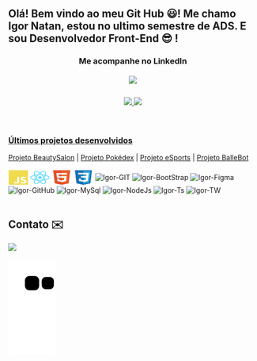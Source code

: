 ## Olá! Bem vindo ao meu Git Hub 😃! Me chamo Igor Natan, estou no ultimo semestre de ADS. E sou Desenvolvedor Front-End 😎 !

<div align="center">
  <h3>Me acompanhe no Linkedln <br> <br>
  <a href="https://www.linkedin.com/in/igor-natan/" target="_blank"><img src="https://img.shields.io/badge/-LinkedIn-%230077B5?style=for-the-badge&logo=linkedin&logoColor=white" target="_blank"></a>
  </h3>

  <h3>
  <a href="https://github.com/IgorNatann">
  <img height="180em" src="https://github-readme-stats.vercel.app/api?username=IgorNatann&show_icons=true&theme=dark&include_all_commits=true&count_private=true"/>
  <img height="180em" src="https://github-readme-stats.vercel.app/api/top-langs/?username=IgorNatann&layout=compact&langs_count=7&theme=dark"/>
</div>

<div style="display: inline_block"><br>
<h3>Últimos projetos desenvolvidos </h3>
<a href="https://igornatann.github.io/salaoDeBeleza/" target="_blank">Projeto BeautySalon</a>
|
<a href="https://igornatann.github.io/projetoPokedex/" target="_blank">Projeto Pokédex</a>
|
<a href="https://igornatann.github.io/eSports/" target="_blank">Projeto eSports</a>
|
<a href="https://igornatann.github.io/landingPageBalleBot/" target="_blank">Projeto BalleBot</a>

</div>

<div style="display: inline_block"><br>
  
  <img src="https://raw.githubusercontent.com/devicons/devicon/master/icons/javascript/javascript-plain.svg" align="center" alt="Igor-Js" height="30" width="40"/>
  <img src="https://raw.githubusercontent.com/devicons/devicon/master/icons/react/react-original.svg"  align="center" alt="Igor-React" height="30" width="40"/>
  <img src="https://raw.githubusercontent.com/devicons/devicon/master/icons/html5/html5-original.svg" align="center" alt="Igor-HTML" height="30" width="40"/>
  <img src="https://raw.githubusercontent.com/devicons/devicon/master/icons/css3/css3-original.svg" align="center" alt="Igor-CSS" height="30" width="40"/>
  <img src="https://cdn.jsdelivr.net/gh/devicons/devicon/icons/git/git-original.svg" align="center" alt="Igor-GIT" width="30" height="40"/>  
  <img src="https://cdn.jsdelivr.net/gh/devicons/devicon/icons/bootstrap/bootstrap-original.svg" align="center" alt="Igor-BootStrap" width="30" height="40"/>
  <img src="https://cdn.jsdelivr.net/gh/devicons/devicon/icons/figma/figma-original.svg" align="center" alt="Igor-Figma" width="30" height="40"/>
  <img src="https://cdn.jsdelivr.net/gh/devicons/devicon/icons/github/github-original.svg" align="center" alt="Igor-GitHub" width="30" height="40"/>
  <img src="https://cdn.jsdelivr.net/gh/devicons/devicon/icons/mysql/mysql-original-wordmark.svg" align="center" alt="Igor-MySql" width="30" height="40"/>        
  <img src="https://cdn.jsdelivr.net/gh/devicons/devicon/icons/nodejs/nodejs-original.svg" align="center" alt="Igor-NodeJs" width="30" height="40"/>         
  <img src="https://cdn.jsdelivr.net/gh/devicons/devicon/icons/typescript/typescript-original.svg" align="center" alt="Igor-Ts" width="30" height="40"/>
  <img src="https://cdn.jsdelivr.net/gh/devicons/devicon/icons/tailwindcss/tailwindcss-original-wordmark.svg" align="center" alt="Igor-TW" width="30" height="40"/>

</div> <br>

## Contato ✉️

<div> 
  <a href = "mailto:igornatan4@gmail.com"><img src="https://img.shields.io/badge/-Gmail-%23333?style=for-the-badge&logo=gmail&logoColor=white" target="_blank"></a>

![Snake animation](https://github.com/IgorNatann/IgorNatann/blob/output/github-contribution-grid-snake.svg)

</div>
